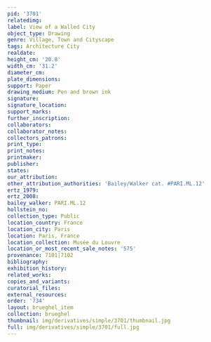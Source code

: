```yaml
---
pid: '3701'
relatedimg: 
label: View of a Walled City
object_type: Drawing
genre: Village, Town and Cityscape
tags: Architecture City
realdate: 
height_cm: '20.8'
width_cm: '31.2'
diameter_cm: 
plate_dimensions: 
support: Paper
drawing_medium: Pen and brown ink
signature: 
signature_location: 
support_marks: 
further_inscription: 
collaborators: 
collaborator_notes: 
collectors_patrons: 
print_type: 
print_notes: 
printmaker: 
publisher: 
states: 
our_attribution: 
other_attribution_authorities: 'Bailey/Walker cat. #PARI.ML.12'
ertz_1979: 
ertz_2008: 
bailey_walker: PARI.ML.12
hollstein_no: 
collection_type: Public
location_country: France
location_city: Paris
location: Paris, France
location_collection: Musée du Louvre
location_or_most_recent_sale_notes: '575'
provenance: 7101|7102
bibliography: 
exhibition_history: 
related_works: 
copies_and_variants: 
curatorial_files: 
external_resources: 
order: '734'
layout: brueghel_item
collection: brueghel
thumbnail: img/derivatives/simple/3701/thumbnail.jpg
full: img/derivatives/simple/3701/full.jpg
---
```

